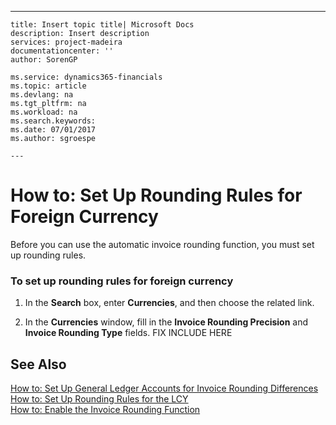 ---
    title: Insert topic title| Microsoft Docs
    description: Insert description
    services: project-madeira
    documentationcenter: ''
    author: SorenGP

    ms.service: dynamics365-financials
    ms.topic: article
    ms.devlang: na
    ms.tgt_pltfrm: na
    ms.workload: na
    ms.search.keywords:
    ms.date: 07/01/2017
    ms.author: sgroespe

    ---
# How to: Set Up Rounding Rules for Foreign Currency
Before you can use the automatic invoice rounding function, you must set up rounding rules.  
  
### To set up rounding rules for foreign currency  
  
1.  In the **Search** box, enter **Currencies**, and then choose the related link.  
  
2.  In the **Currencies** window, fill in the **Invoice Rounding Precision** and **Invoice Rounding Type** fields. FIX INCLUDE HERE<!--[!INCLUDE[bp_fieldhelp]()] -->  
  
## See Also  
 [How to: Set Up General Ledger Accounts for Invoice Rounding Differences](../Finance/how-to-set-up-general-ledger-accounts-for-invoice-rounding-differences.md)   
 [How to: Set Up Rounding Rules for the LCY](../Finance/how-to-set-up-rounding-rules-for-the-lcy.md)   
 [How to: Enable the Invoice Rounding Function](../Finance/how-to-enable-the-invoice-rounding-function.md)
